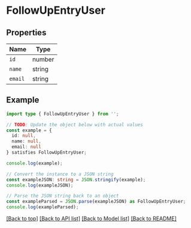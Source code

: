 # FollowUpEntryUser

## Properties

| Name    | Type   |
| ------- | ------ |
| `id`    | number |
| `name`  | string |
| `email` | string |

## Example

```typescript
import type { FollowUpEntryUser } from '';

// TODO: Update the object below with actual values
const example = {
  id: null,
  name: null,
  email: null
} satisfies FollowUpEntryUser;

console.log(example);

// Convert the instance to a JSON string
const exampleJSON: string = JSON.stringify(example);
console.log(exampleJSON);

// Parse the JSON string back to an object
const exampleParsed = JSON.parse(exampleJSON) as FollowUpEntryUser;
console.log(exampleParsed);
```

[[Back to top]](#) [[Back to API list]](../README.md#api-endpoints) [[Back to Model list]](../README.md#models) [[Back to README]](../README.md)
